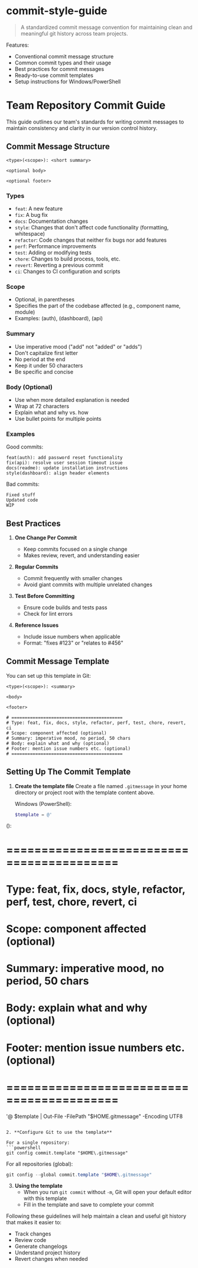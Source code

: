 # commit-style-guide

> A standardized commit message convention for maintaining clean and meaningful git history across team projects.

Features:
- Conventional commit message structure
- Common commit types and their usage
- Best practices for commit messages
- Ready-to-use commit templates
- Setup instructions for Windows/PowerShell


# Team Repository Commit Guide

This guide outlines our team's standards for writing commit messages to maintain consistency and clarity in our version control history.

## Commit Message Structure

```
<type>(<scope>): <short summary>

<optional body>

<optional footer>
```

### Types
- `feat`: A new feature
- `fix`: A bug fix
- `docs`: Documentation changes
- `style`: Changes that don't affect code functionality (formatting, whitespace)
- `refactor`: Code changes that neither fix bugs nor add features
- `perf`: Performance improvements
- `test`: Adding or modifying tests
- `chore`: Changes to build process, tools, etc.
- `revert`: Reverting a previous commit
- `ci`: Changes to CI configuration and scripts

### Scope
- Optional, in parentheses
- Specifies the part of the codebase affected (e.g., component name, module)
- Examples: (auth), (dashboard), (api)

### Summary
- Use imperative mood ("add" not "added" or "adds")
- Don't capitalize first letter
- No period at the end
- Keep it under 50 characters
- Be specific and concise

### Body (Optional)
- Use when more detailed explanation is needed
- Wrap at 72 characters
- Explain what and why vs. how
- Use bullet points for multiple points

### Examples

Good commits:
```
feat(auth): add password reset functionality
fix(api): resolve user session timeout issue
docs(readme): update installation instructions
style(dashboard): align header elements
```

Bad commits:
```
Fixed stuff
Updated code
WIP
```

## Best Practices

1. **One Change Per Commit**
   - Keep commits focused on a single change
   - Makes review, revert, and understanding easier

2. **Regular Commits**
   - Commit frequently with smaller changes
   - Avoid giant commits with multiple unrelated changes

3. **Test Before Committing**
   - Ensure code builds and tests pass
   - Check for lint errors

4. **Reference Issues**
   - Include issue numbers when applicable
   - Format: "fixes #123" or "relates to #456"

## Commit Message Template

You can set up this template in Git:

```
<type>(<scope>): <summary>

<body>

<footer>

# ==========================================
# Type: feat, fix, docs, style, refactor, perf, test, chore, revert, ci
# Scope: component affected (optional)
# Summary: imperative mood, no period, 50 chars
# Body: explain what and why (optional)
# Footer: mention issue numbers etc. (optional)
# ==========================================
```

## Setting Up The Commit Template

1. **Create the template file**
   Create a file named `.gitmessage` in your home directory or project root with the template content above.

   Windows (PowerShell):
   ```powershell
   $template = @'
<type>(<scope>): <summary>

<body>

<footer>

# ==========================================
# Type: feat, fix, docs, style, refactor, perf, test, chore, revert, ci
# Scope: component affected (optional)
# Summary: imperative mood, no period, 50 chars
# Body: explain what and why (optional)
# Footer: mention issue numbers etc. (optional)
# ==========================================
'@
   $template | Out-File -FilePath "$HOME\.gitmessage" -Encoding UTF8
   ```

2. **Configure Git to use the template**

   For a single repository:
   ```powershell
   git config commit.template "$HOME\.gitmessage"
   ```

   For all repositories (global):
   ```powershell
   git config --global commit.template "$HOME\.gitmessage"
   ```

3. **Using the template**
   - When you run `git commit` without `-m`, Git will open your default editor with this template
   - Fill in the template and save to complete your commit

Following these guidelines will help maintain a clean and useful git history that makes it easier to:
- Track changes
- Review code
- Generate changelogs
- Understand project history
- Revert changes when needed
